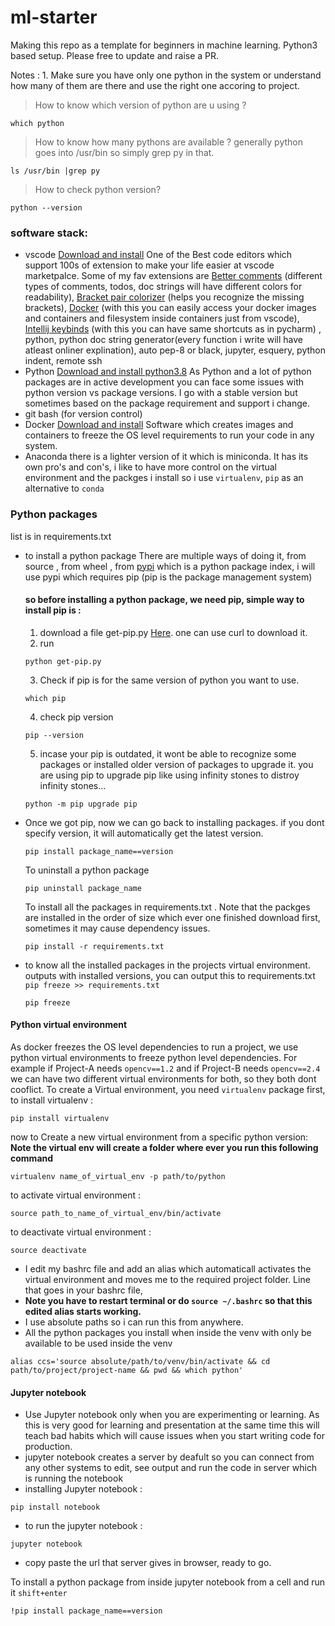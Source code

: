 # ml-starter
Making this repo as a template for beginners in machine learning. Python3 based setup. Please free to update and raise a PR.

Notes : 
    1. Make sure you have only one python in the system or understand how many of them are there and use the right one accoring to project.
> How to know which version of python are u using ?  
```
which python
````
> How to know how many pythons are available ? generally python goes into /usr/bin so simply grep py in that.
```
ls /usr/bin |grep py
```
> How to check python version?
```
python --version
```

### software stack:
* vscode [Download and install](https://code.visualstudio.com/download)
   One of the Best code editors which support 100s of extension to make your life easier at vscode marketpalce. Some of my fav extensions are [Better comments](https://marketplace.visualstudio.com/items?itemName=aaron-bond.better-comments) (different types of comments, todos, doc strings will have different colors for readability), [Bracket pair colorizer](https://marketplace.visualstudio.com/items?itemName=CoenraadS.bracket-pair-colorizer) (helps you recognize the missing brackets), [Docker](https://marketplace.visualstudio.com/items?itemName=ms-azuretools.vscode-docker) (with this you can easily access your docker images and containers and filesystem inside containers just from vscode), [Intellij keybinds](https://marketplace.visualstudio.com/items?itemName=k--kato.intellij-idea-keybindings) (with this you can have same shortcuts as in pycharm) , python, python doc string generator(every function i write will have atleast onliner explination), auto pep-8 or black, jupyter, esquery, python indent, remote ssh 
* Python [Download and install python3.8](https://www.python.org/downloads/release/python-388/)
   As Python and a lot of python packages are in active development you can face some issues with python version vs package versions. I go with a stable version but sometimes based on the package requirement and support i change.
* git bash (for version control)
* Docker [Download and install](https://www.docker.com/get-started)
   Software which creates images and containers to freeze the OS level requirements to run your code in any system.
* Anaconda
   there is a lighter version of it which is miniconda. It has its own pro's and con's, i like to have more control on the virtual environment and the packges i install so i use `virtualenv`, `pip` as an alternative to `conda`   

### Python packages 

list is in requirements.txt

* to install a python package
   There are multiple ways of doing it, from source , from wheel , from [pypi](https://pypi.org/) which is a python package index, i will use pypi which requires pip (pip is the package management system)
    #### so before installing a python package, we need pip, simple way to install pip is :
    1. download a file get-pip.py [Here](https://pip.pypa.io/en/stable/installation/#get-pip-py). one can use curl to download it.
    2. run 
    ```
    python get-pip.py
    ```
    3. Check if pip is for the same version of python you want to use.
    ```
    which pip
    ```
    4. check pip version  
    ```
    pip --version
    ```
    5. incase your pip is outdated, it wont be able to recognize some packages or installed older version of packages to upgrade it. you are using pip to upgrade pip like using infinity stones to distroy infinity stones...
    ```
    python -m pip upgrade pip
    ```
* Once we got pip, now we can go back to installing packages.
    if you dont specify version, it will automatically get the latest version.
    ```
    pip install package_name==version
    ```
    To uninstall a python package 
    ```
    pip uninstall package_name
    ```
    To install all the packages in requirements.txt . Note that the packges are installed in the order of size which ever one finished download first, sometimes it may cause dependency issues.
    ```
    pip install -r requirements.txt
    ```
* to know all the installed packages in the projects virtual environment. outputs with installed versions, you can output this to requirements.txt  `pip freeze >> requirements.txt`
    ```
    pip freeze
    ```
    
#### Python virtual environment
 As docker freezes the OS level dependencies to run a project, we use python virtual environments to freeze python level dependencies. For example if Project-A needs `opencv==1.2` and if Project-B needs `opencv==2.4` we can have two different virtual environments for both, so they both dont cooflict.
To create a Virtual environment, you need `virtualenv` package first, to install virtualenv :
```
pip install virtualenv
```
now to Create a new virtual environment from a specific python version: **Note the virtual env will create a folder where ever you run this following command**
```
virtualenv name_of_virtual_env -p path/to/python
```
to activate virtual environment :
```
source path_to_name_of_virtual_env/bin/activate
```
to deactivate virtual environment :
```
source deactivate
```
* I edit my bashrc file and add an alias which automaticall activates the virtual environment and moves me to the required project folder. Line that goes in your bashrc file, 
* **Note you have to restart terminal or do `source ~/.bashrc` so that this edited alias starts working.** 
* I use absolute paths so i can run this from anywhere.
* All the python packages you install when inside the venv with only be available to be used inside the venv
```
alias ccs='source absolute/path/to/venv/bin/activate && cd path/to/project/project-name && pwd && which python'
```
#### Jupyter notebook
* Use Jupyter notebook only when you are experimenting or learning. As this is very good for learning and presentation at the same time this will teach bad habits which will cause issues when you start writing code for production.
* jupyter notebook creates a server by deafult so you can connect from any other systems to edit, see output and run the code in server which is running the notebook
* installing Jupyter notebook :
```   
pip install notebook
```
* to run the jupyter notebook :
```
jupyter notebook
```
* copy paste the url that server gives in browser, ready to go.

To install a python package from inside jupyter notebook from a cell and run it `shift+enter`
```
!pip install package_name==version
```


